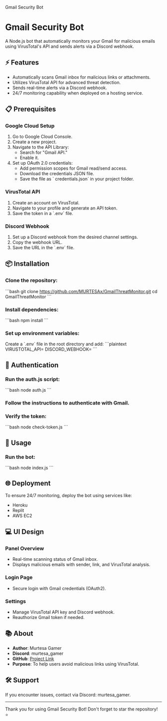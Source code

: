 Gmail Security Bot

# Gmail Security Bot

A Node.js bot that automatically monitors your Gmail for malicious emails using VirusTotal's API and sends alerts via a Discord webhook.

## ⚡ Features
- Automatically scans Gmail inbox for malicious links or attachments.
- Utilizes VirusTotal API for advanced threat detection.
- Sends real-time alerts via a Discord webhook.
- 24/7 monitoring capability when deployed on a hosting service.

## 📋 Prerequisites

### Google Cloud Setup
1. Go to Google Cloud Console.
2. Create a new project.
3. Navigate to the API Library:
   - Search for "Gmail API."
   - Enable it.
4. Set up OAuth 2.0 credentials:
   - Add permission scopes for Gmail read/send access.
   - Download the credentials JSON file.
   - Save the file as \` credentials.json\` in your project folder.

### VirusTotal API
1. Create an account on VirusTotal.
2. Navigate to your profile and generate an API token.
3. Save the token in a \`.env\` file.

### Discord Webhook
1. Set up a Discord webhook from the desired channel settings.
2. Copy the webhook URL.
3. Save the URL in the \`.env\` file.

## 📦 Installation

### Clone the repository:
\`\`\`bash
git clone https://github.com/MURTESAx/GmailThreatMonitor.git
cd GmailThreatMonitor
\`\`\`

### Install dependencies:
\`\`\`bash
npm install
\`\`\`

### Set up environment variables:
Create a \`.env\` file in the root directory and add:
\`\`\`plaintext
VIRUSTOTAL_API=<your-virustotal-api-key>
DISCORD_WEBHOOK=<your-discord-webhook-url>
\`\`\`

## 🔑 Authentication

### Run the auth.js script:
\`\`\`bash
node auth.js
\`\`\`

### Follow the instructions to authenticate with Gmail.
### Verify the token:
\`\`\`bash
node check-token.js
\`\`\`

## 🚀 Usage

### Run the bot:
\`\`\`bash
node index.js
\`\`\`

## 🌐 Deployment

To ensure 24/7 monitoring, deploy the bot using services like:
- Heroku
- Replit
- AWS EC2

## 💻 UI Design

### Panel Overview
- Real-time scanning status of Gmail inbox.
- Displays malicious emails with sender, link, and VirusTotal analysis.

### Login Page
- Secure login with Gmail credentials (OAuth2).

### Settings
- Manage VirusTotal API key and Discord webhook.
- Reauthorize Gmail token if needed.

## 📚 About
- **Author**: Murtesa Gamer
- **Discord**: murtesa_gamer
- **GitHub**: [Project Link](https://github.com/MURTESAx/GmailThreatMonitor)
- **Purpose**: To help users avoid malicious links using VirusTotal.

## 🛠️ Support
If you encounter issues, contact via Discord: murtesa_gamer.

---

Thank you for using Gmail Security Bot! Don't forget to star the repository! ⭐
